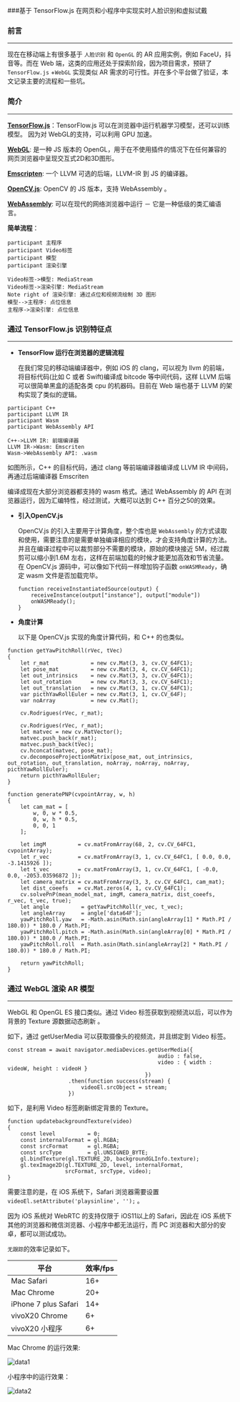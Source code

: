###基于 TensorFlow.js 在网页和小程序中实现实时人脸识别和虚拟试戴



### 前言

------

现在在移动端上有很多基于 `人脸识别` 和 `OpenGL` 的 AR 应用实例，例如 FaceU，抖音等。而在 Web 端，这类的应用还处于探索阶段，因为项目需求，预研了 `TensorFlow.js` +`WebGL` 实现类似 AR 需求的可行性。并在多个平台做了验证，本文记录主要的流程和一些坑。



### 简介

------

**[TensorFlow.js](https://js.tensorflow.org/)**：TensorFlow.js 可以在浏览器中运行机器学习模型，还可以训练模型。 因为对 WebGL的支持，可以利用 GPU 加速。

**[WebGL](https://get.webgl.org/)**:	是一种  JS  版本的 OpenGL，用于在不使用插件的情况下在任何兼容的网页浏览器中呈现交互式2D和3D图形。

**[Emscripten](https://github.com/kripken/emscripten)**: 一个 LLVM  可选的后端，LLVM-IR 到 JS 的编译器。

**[OpenCV.js](https://docs.opencv.org/3.4/d5/d10/tutorial_js_root.html)**: OpenCV 的 JS  版本，支持 WebAssembly 。

**[WebAssembly](https://developer.mozilla.org/zh-CN/docs/WebAssembly)**: 可以在现代的网络浏览器中运行 － 它是一种低级的类汇编语言。



**简单流程**：

```sequence
participant 主程序
participant Video标签
participant 模型
participant 渲染引擎

Video标签->模型: MediaStream
Video标签->渲染引擎: MediaStream
Note right of 渲染引擎: 通过点位和视频流绘制 3D 图形
模型-->主程序: 点位信息
主程序->渲染引擎: 点位信息

```





### 通过 TensorFlow.js 识别特征点

------

* **TensorFlow 运行在浏览器的逻辑流程**

  在我们常见的移动端编译器中，例如 iOS 的 clang，可以视为 llvm 的前端，将目标代码(比如 C  或者 Swift)编译成 bitcode 等中间代码，这样  LLVM 后端可以很简单黑盒的适配各类 cpu 的机器码。目前在 Web  端也基于 LLVM 的架构实现了类似的逻辑。

```sequence
participant C++
participant LLVM IR
participant Wasm
participant WebAssembly API

C++->LLVM IR: 前端编译器
LLVM IR->Wasm: Emscriten
Wasm->WebAssembly API: .wasm
```

如图所示，C++ 的目标代码，通过 clang 等前端编译器编译成 LLVM IR 中间码，再通过后端编译器 Emscriten

编译成现在大部分浏览器都支持的 wasm 格式。通过 WebAssembly 的 API  在浏览器运行，因为汇编特性，经过测试，大概可以达到 C++ 百分之50的效果。



* **引入OpenCV.js**

  OpenCV.js 的引入主要用于计算角度，整个库也是 `WebAssembly` 的方式读取和使用，需要注意的是需要单独编译相应的模块，才会支持角度计算的方法。并且在编译过程中可以裁剪部分不需要的模块，原始的模块接近 5M，经过裁剪可以缩小到1.6M 左右，这样在前端加载的时候才能更加高效和节省流量。在 OpenCV.js  源码中，可以像如下代码一样增加钩子函数 `onWASMReady`，确定 wasm 文件是否加载完毕。

  ```
  function receiveInstantiatedSource(output) {
      receiveInstance(output["instance"], output["module"])
      onWASMReady();
  }
  ```



* **角度计算**

  以下是 OpenCV.js 实现的角度计算代码，和 C++ 的也类似。

```
function getYawPitchRoll(rVec, tVec)
{
    let r_mat             = new cv.Mat(3, 3, cv.CV_64FC1);
    let pose_mat          = new cv.Mat(3, 4, cv.CV_64FC1);
    let out_intrinsics    = new cv.Mat(3, 3, cv.CV_64FC1);
    let out_rotation      = new cv.Mat(3, 3, cv.CV_64FC1);
    let out_translation   = new cv.Mat(3, 1, cv.CV_64FC1);
    var picthYawRollEuler = new cv.Mat(3, 1, cv.CV_64F);
    var noArray           = new cv.Mat();

    cv.Rodrigues(rVec, r_mat);

    cv.Rodrigues(rVec, r_mat);
    let matvec = new cv.MatVector();
    matvec.push_back(r_mat);
    matvec.push_back(tVec);
    cv.hconcat(matvec, pose_mat);
    cv.decomposeProjectionMatrix(pose_mat, out_intrinsics, out_rotation, out_translation, noArray, noArray, noArray, picthYawRollEuler);
    return picthYawRollEuler;
}

function generatePNP(cvpointArray, w, h)
{
    let cam_mat = [
        w, 0, w * 0.5,
        0, w, h * 0.5,
        0, 0, 1
    ];

    let imgM          = cv.matFromArray(68, 2, cv.CV_64FC1, cvpointArray);
    let r_vec         = cv.matFromArray(3, 1, cv.CV_64FC1, [ 0.0, 0.0, -3.1415926 ]);
    let t_vec         = cv.matFromArray(3, 1, cv.CV_64FC1, [ -0.0, 0.0, -2053.03596872 ]);
    let camera_matrix = cv.matFromArray(3, 3, cv.CV_64FC1, cam_mat);
    let dist_coeefs   = cv.Mat.zeros(4, 1, cv.CV_64FC1);
    cv.solvePnP(mean_model_mat, imgM, camera_matrix, dist_coeefs, r_vec, t_vec, true);
    let angle          = getYawPitchRoll(r_vec, t_vec);
    let angleArray     = angle['data64F'];
    yawPitchRoll.yaw   = -Math.asin(Math.sin(angleArray[1] * Math.PI / 180.0)) * 180.0 / Math.PI;
    yawPitchRoll.pitch = -Math.asin(Math.sin(angleArray[0] * Math.PI / 180.0)) * 180.0 / Math.PI;
    yawPitchRoll.roll  = Math.asin(Math.sin(angleArray[2] * Math.PI / 180.0)) * 180.0 / Math.PI;

    return yawPitchRoll;
}
```



### 通过 WebGL 渲染 AR  模型

------

WebGL 和 OpenGL ES 接口类似。通过 Video 标签获取到视频流以后，可以作为背景的 Texture 源数据动态刷新 。

如下，通过 getUserMedia 可以获取摄像头的视频流，并且绑定到 Video 标签。

```
const stream = await navigator.mediaDevices.getUserMedia({
                                               audio : false,
                                               video : { width : videoW, height : videoH }
                                           })
                   .then(function success(stream) {
                       videoEl.srcObject = stream;
                   })
```

如下，是利用 Video 标签刷新绑定背景的 Texture。

```
function updatebackgroundTexture(video)
{
    const level          = 0;
    const internalFormat = gl.RGBA;
    const srcFormat      = gl.RGBA;
    const srcType        = gl.UNSIGNED_BYTE;
    gl.bindTexture(gl.TEXTURE_2D, backgroundGLInfo.texture);
    gl.texImage2D(gl.TEXTURE_2D, level, internalFormat,
                  srcFormat, srcType, video);
}
```

需要注意的是，在 iOS 系统下，Safari 浏览器需要设置 `videoEl.setAttribute('playsinline', '');` 。

因为 iOS 系统对 WebRTC 的支持仅限于 iOS11以上的 Safari，因此在 iOS 系统下其他的浏览器和微信浏览器、小程序中都无法运行，而 PC 浏览器和大部分的安卓，都可以测试成功。

`无跟踪`的效率记录如下。

| 平台                 | 效率/fps |
| -------------------- | -------- |
| Mac Safari           | 16+      |
| Mac Chrome           | 20+      |
| iPhone 7 plus Safari | 14+      |
| vivoX20 Chrome       | 6+       |
| vivoX20  小程序      | 6+       |



Mac Chrome 的运行效果:

![data1](/Users/luhai/Documents/12月/data1.gif)



小程序中的运行效果：

![data2](/Users/luhai/Documents/12月/data2.gif)



